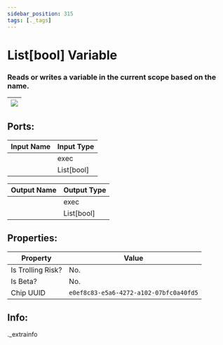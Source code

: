 ```yaml
---
sidebar_position: 315
tags: [._tags]
---
```


# List[bool] Variable


### Reads or writes a variable in the current scope based on the name.

| ![](https://images-ext-2.discordapp.net/external/MPmIaQzlEPmgGWlgi-WxBBXt0Bjv_zWPkg1y1f_sy3s/https/www.recroomcircuits.com/image/circuit/absolute-value?width=206&height=108) |
|-----|

## Ports:

| Input Name | Input Type |
|-----------|-----------|
|  | exec |
|  | List[bool] |

| Output Name | Output Type |
|-----------|-----------|
|  | exec |
|  | List[bool] |

## Properties:

| Property  | Value |
|-------------------|-----------|
| Is Trolling Risk? | No. |
| Is Beta? | No. |
| Chip UUID | `e0ef8c83-e5a6-4272-a102-07bfc0a40fd5` |

## Info:
._extrainfo